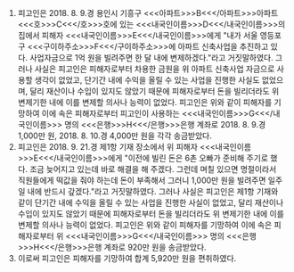 1. 피고인은 2018. 8. 9.경 용인시 기흥구 <<<아파트>>>B<<</아파트>>>아파트 <<<호>>>C<<</호>>>호에 있는 <<<내국인이름>>>D<<</내국인이름>>>의 집에서 피해자 <<<내국인이름>>>E<<</내국인이름>>>에게 "내가 서울 영등포구 <<<구이하주소>>>F<<</구이하주소>>>에 아파트 신축사업을 추진하고 있다. 사업자금으로 1억 원을 빌려주면 한 달 내에 변제하겠다."라고 거짓말하였다.
그러나 사실은 피고인은 피해자로부터 차용한 금원을 위 아파트 신축사업 자금으로 사용할 생각이 없었고, 단기간 내에 수익을 올릴 수 있는 사업을 진행한 사실도 없었으며, 달리 재산이나 수입이 있지도 않았기 때문에 피해자로부터 돈을 빌리더라도 위 변제기한 내에 이를 변제할 의사나 능력이 없었다.
피고인은 위와 같이 피해자를 기망하여 이에 속은 피해자로부터 피고인이 사용하는 <<<내국인이름>>>G<<</내국인이름>>> 명의 <<<은행>>>H<<</은행>>>은행 계좌로 2018. 8. 9.경 1,000만 원, 2018. 8. 10.경 4,000만 원을 각각 송금받았다.
2. 피고인은 2018. 9. 21.경 제1항 기재 장소에서 위 피해자 <<<내국인이름>>>E<<</내국인이름>>>에게 "이전에 빌린 돈은 6촌 오빠가 준비해 주기로 했다. 조금 늦어지고 있는데 바로 해결을 해 주겠다. 그런데 며칠 있으면 명절이라서 직원들에게 떡값을 줘야 하는데 돈이 부족해서 그러니 1,000만 원을 빌려주면 일주일 내에 반드시 갚겠다."라고 거짓말하였다.
그러나 사실은 피고인은 제1항 기재와 같이 단기간 내에 수익을 올릴 수 있는 사업을 진행한 사실이 없었고, 달리 재산이나 수입이 있지도 않았기 때문에 피해자로부터 돈을 빌리더라도 위 변제기한 내에 이를 변제할 의사나 능력이 없었다.
피고인은 위와 같이 피해자를 기망하여 이에 속은 피해자로부터 위 <<<내국인이름>>>G<<</내국인이름>>> 명의 <<<은행>>>H<<</은행>>>은행 계좌로 920만 원을 송금받았다.
3. 이로써 피고인은 피해자를 기망하여 합계 5,920만 원을 편취하였다.